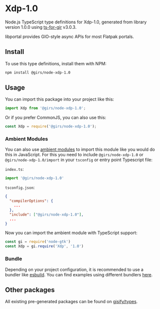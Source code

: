 
# Xdp-1.0

Node.js TypeScript type definitions for Xdp-1.0, generated from library version 1.0.0 using [ts-for-gir](https://github.com/gjsify/ts-for-gir) v3.0.3.

libportal provides GIO-style async APIs for most Flatpak portals.

## Install

To use this type definitions, install them with NPM:
```bash
npm install @girs/node-xdp-1.0
```

## Usage

You can import this package into your project like this:
```ts
import Xdp from '@girs/node-xdp-1.0';
```

Or if you prefer CommonJS, you can also use this:
```ts
const Xdp = require('@girs/node-xdp-1.0');
```

### Ambient Modules

You can also use [ambient modules](https://github.com/gjsify/ts-for-gir/tree/main/packages/cli#ambient-modules) to import this module like you would do this in JavaScript.
For this you need to include `@girs/node-xdp-1.0` or `@girs/node-xdp-1.0/import` in your `tsconfig` or entry point Typescript file:

`index.ts`:
```ts
import '@girs/node-xdp-1.0'
```

`tsconfig.json`:
```json
{
  "compilerOptions": {
    ...
  },
  "include": ["@girs/node-xdp-1.0"],
  ...
}
```

Now you can import the ambient module with TypeScript support: 

```ts
const gi = require('node-gtk')
const Xdp = gi.require('Xdp', '1.0')
```


### Bundle

Depending on your project configuration, it is recommended to use a bundler like [esbuild](https://esbuild.github.io/). You can find examples using different bundlers [here](https://github.com/gjsify/ts-for-gir/tree/main/examples).

## Other packages

All existing pre-generated packages can be found on [gjsify/types](https://github.com/gjsify/types).

